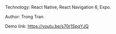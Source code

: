 Technology: React Native, React Navigation 6, Expo.

Author: Trong Tran.

Demo link: https://youtu.be/s70r1SpqYJQ
